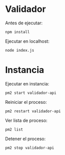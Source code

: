 # Validador

Antes de ejecutar:
```shell
npm install
```


Ejecutar en localhost:
```shell
node index.js 
```

# Instancia
Ejecutar en instancia:
```shell
pm2 start validador-api
```

Reiniciar el proceso:
```shell
pm2 restart validador-api
```

Ver lista de proceso:
```shell
pm2 list
```

Detener el proceso:
```shell
pm2 stop validador-api
```